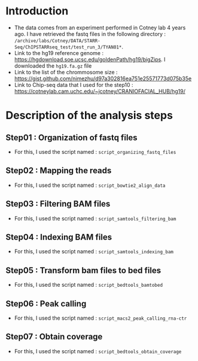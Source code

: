 # Introduction

* The data comes from an experiment performed in Cotney lab 4 years ago. I have retrieved the fastq files in the following directory : `/archive/labs/Cotney/DATA/STARR-Seq/ChIPSTARRseq_test/test_run_3/TYAN01*`.
* Link to the hg19 reference genome : https://hgdownload.soe.ucsc.edu/goldenPath/hg19/bigZips. I downloaded the `hg19.fa.gz` file
* Link to the list of the chrommosome size : https://gist.github.com/nimezhu/d97a302816ea751e25571773d075b35e
* Link to Chip-seq data that I used for the step10 : https://cotneylab.cam.uchc.edu/~jcotney/CRANIOFACIAL_HUB/hg19/

# Description of the analysis steps

## Step01 : Organization of fastq files
* For this, I used the script named : `script_organizing_fastq_files`

## Step02 : Mapping the reads
* For this, I used the script named : `script_bowtie2_align_data`

## Step03 : Filtering BAM files
* For this, I used the script named : `script_samtools_filtering_bam`

## Step04 : Indexing BAM files
* For this, I used the script named : `script_samtools_indexing_bam`

## Step05 : Transform bam files to bed files
* For this, I used the script named : `script_bedtools_bamtobed`

## Step06 : Peak calling
* For this, I used the script named : `script_macs2_peak_calling_rna-ctr`

## Step07 : Obtain coverage
* For this, I used the script named : `script_bedtools_obtain_coverage`
